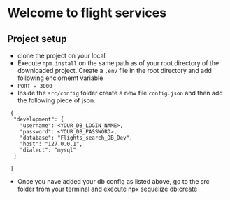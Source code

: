 # Welcome to flight services

## Project setup
- clone the project on your local
- Execute `npm install` on the same path as of your root directory of the downloaded project.
Create a `.env` file in the root directory and add following enciornemt variable
 - `PORT = 3000`
 - Inside the `src/config` folder create a new file `config.json` and then add the following piece of json.
```
 {
  "development": {
    "username": <YOUR_DB_LOGIN_NAME>,
    "password": <YOUR_DB_PASSWORD>,
    "database": "Flights_search_DB_Dev",
    "host": "127.0.0.1",
    "dialect": "mysql"
  }
  
 }
 ```

 - Once you have added your db config as listed above, go to the src folder from your terminal and execute npx sequelize db:create

 
